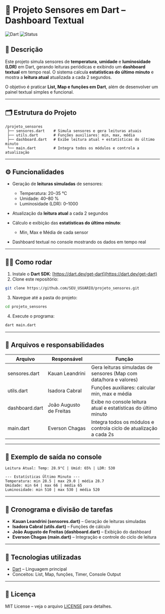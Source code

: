 # 🌟 Projeto Sensores em Dart – Dashboard Textual

![Dart](https://img.shields.io/badge/Dart-Blue?style=flat\&logo=dart) ![Status](https://img.shields.io/badge/Status-Funcional-green)

## 📝 Descrição

Este projeto simula sensores de **temperatura**, **umidade** e **luminosidade (LDR)** em Dart, gerando leituras periódicas e exibindo um **dashboard textual** em tempo real. O sistema calcula **estatísticas do último minuto** e mostra a **leitura atual** atualizada a cada 2 segundos.

O objetivo é praticar **List, Map e funções em Dart**, além de desenvolver um painel textual simples e funcional.

---

## 🗂 Estrutura do Projeto

```
/projeto_sensores
 ├── sensores.dart    # Simula sensores e gera leituras atuais
 ├── utils.dart       # Funções auxiliares: min, max, média
 ├── dashboard.dart   # Exibe leitura atual + estatísticas do último minuto
 └── main.dart        # Integra todos os módulos e controla a atualização
```

---

## ⚙ Funcionalidades

* Geração de **leituras simuladas** de sensores:

  * Temperatura: 20–35 °C
  * Umidade: 40–80 %
  * Luminosidade (LDR): 0–1000
* Atualização da **leitura atual** a cada 2 segundos
* Cálculo e exibição das **estatísticas do último minuto**:

  * Min, Max e Média de cada sensor
* Dashboard textual no console mostrando os dados em tempo real

---

## 🧑‍💻 Como rodar

1. Instale o **Dart SDK**: [https://dart.dev/get-dart](https://dart.dev/get-dart)
2. Clone este repositório:

```bash
git clone https://github.com/SEU_USUARIO/projeto_sensores.git
```

3. Navegue até a pasta do projeto:

```bash
cd projeto_sensores
```

4. Execute o programa:

```bash
dart main.dart
```

---

## 🔧 Arquivos e responsabilidades

| Arquivo        | Responsável | Função                                                             |
| -------------- | ----------- | ------------------------------------------------------------------ |
| sensores.dart  | Kauan Leandrini    | Gera leituras simuladas de sensores (Map com data/hora e valores)  |
| utils.dart     | Isadora Cabral    | Funções auxiliares: calcular min, max e média                      |
| dashboard.dart | João Augusto de Freitas    | Exibe no console leitura atual e estatísticas do último minuto     |
| main.dart      | Everson Chagas    | Integra todos os módulos e controla ciclo de atualização a cada 2s |

---

## 🚀 Exemplo de saída no console

```
Leitura Atual: Temp: 28.9°C | Umid: 65% | LDR: 530

--- Estatísticas Último Minuto ---
Temperatura: min 28.5 | max 29.0 | média 28.7
Umidade: min 64 | max 66 | média 65
Luminosidade: min 510 | max 530 | média 520
```

---

## 📅 Cronograma e divisão de tarefas

* **Kauan Leandrini (sensores.dart)** – Geração de leituras simuladas
* **Isadora Cabral (utils.dart)** – Funções de cálculo
* **João Augusto de Freitas (dashboard.dart)** – Exibição do dashboard
* **Everson Chagas (main.dart)** – Integração e controle do ciclo de leitura

---

## 📌 Tecnologias utilizadas

* [Dart](https://dart.dev/) – Linguagem principal
* Conceitos: List, Map, funções, Timer, Console Output

---

## 📄 Licença

MIT License – veja o arquivo [LICENSE](LICENSE) para detalhes.
